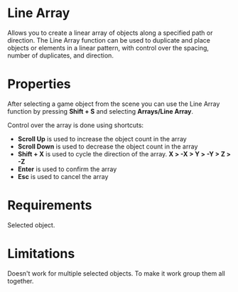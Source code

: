 ﻿
# Line Array

Allows you to create a linear array of objects along a specified path or direction. The Line Array function can be used to duplicate and place objects or elements in a linear pattern, with control over the spacing, number of duplicates, and direction.

# Properties

After selecting a game object from the scene you can use the Line Array function by pressing **Shift + S** and selecting **Arrays/Line Array**.

Control over the array is done using shortcuts:

- **Scroll Up** is used to increase the object count in the array
- **Scroll Down** is used to decrease the object count in the array
- **Shift + X** is used to cycle the direction of the array. **X > -X > Y > -Y > Z > -Z**
- **Enter** is used to confirm the array
- **Esc** is used to cancel the array

# Requirements

Selected object.


# Limitations

Doesn't work for multiple selected objects. To make it work group them all together.
